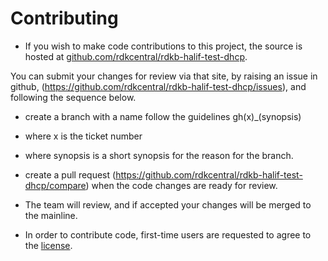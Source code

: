 # Contributing

- If you wish to make code contributions to this project, the source is hosted at [github.com/rdkcentral/rdkb-halif-test-dhcp](https://github.com/rdkcentral/rdkb-halif-test-dhcp).

You can submit your changes for review via that site, by raising an issue in github, (https://github.com/rdkcentral/rdkb-halif-test-dhcp/issues), and following the sequence below.

- create a branch with a name follow the guidelines gh(x)_(synopsis)
- where x is the ticket number
- where synopsis is a short synopsis for the reason for the branch.
- create a pull request (https://github.com/rdkcentral/rdkb-halif-test-dhcp/compare) when the code changes are ready for review.
- The team will review, and if accepted your changes will be merged to the mainline.

- In order to contribute code, first-time users are requested to agree to the [license](https://wiki.rdkcentral.com/signup.action).